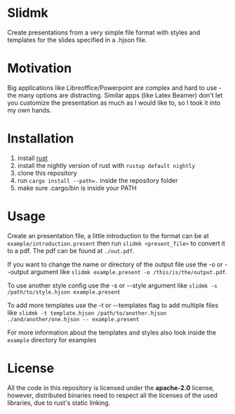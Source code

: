 # Slidmk

Create presentations from a very simple file format
with styles and templates for the slides specified in a .hjson file.

# Motivation

Big applications like Libreoffice/Powerpoint are complex and
hard to use - the many options are distracting.
Similar apps (like Latex Beamer) don't let you customize the 
presentation as much as I would like to, so I took it into my own hands.

# Installation

1. install [rust](https://www.rust-lang.org/tools/install)
1. install the nightly version of rust with `rustup default nightly`
1. clone this repository
1. run `cargo install --path=.` inside the repository folder
1. make sure .cargo/bin is inside your PATH

# Usage

Create an presentation file, a little introduction to the format can be at `example/introduction.present`
then run `slidmk <present_file>` to convert it to a pdf. The pdf can be found at `./out.pdf`.

If you want to change the name or directory of the output file use the -o or --output argument like
`slidmk example.present -o /this/is/the/output.pdf`.

To use another style config use the -s or --style argument like
`slidmk -s /path/to/style.hjson example.present`

To add more templates use the -t or --templates flag to add multiple files like
`slidmk -t template.hjson /path/to/another.hjson ./and/another/one.hjson -- example.present`

For more information about the templates and styles also look inside the `example` directory for examples

# License

All the code in this repository is licensed under the **apache-2.0** license,
however, distributed binaries need to respect all the licenses of the used libraries,
due to rust's static linking.
